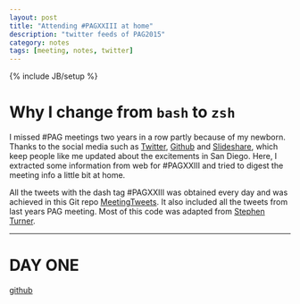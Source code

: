 ```yaml
---
layout: post
title: "Attending #PAGXXIII at home"
description: "twitter feeds of PAG2015"
category: notes
tags: [meeting, notes, twitter]
---
```

{% include JB/setup %}


# Why I change from `bash` to `zsh`

I missed #PAG meetings two years in a row partly because of my newborn. Thanks to the social media such as [Twitter](https://twitter.com/), [Github](github.com) and [Slideshare](http://www.slideshare.net/), which keep people like me updated about the excitements in San Diego. Here, I extracted some information from web for #PAGXXIII and tried to digest the meeting info a little bit at home.  

All the tweets with the dash tag #PAGXXIII was obtained every day and was achieved in this Git repo [MeetingTweets](https://github.com/yangjl/MeetingTweets). It also included all the tweets from last years PAG meeting. Most of this code was adapted from [Stephen Turner](http://gettinggeneticsdone.blogspot.com/search/label/Twitter).

---
# DAY ONE

[github](https://github.com/robbyrussell/oh-my-zsh)

